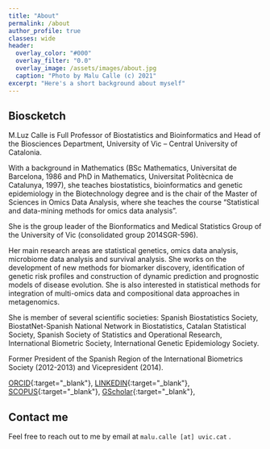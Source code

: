 ```yaml
---
title: "About"
permalink: /about
author_profile: true
classes: wide
header:
  overlay_color: "#000"
  overlay_filter: "0.0"
  overlay_image: /assets/images/about.jpg
  caption: "Photo by Malu Calle (c) 2021"  
excerpt: "Here's a short background about myself"
---
```



## Bioscketch

M.Luz Calle is Full Professor of Biostatistics and Bioinformatics and Head of the Biosciences Department, University of Vic – Central University of Catalonia.

With a background in Mathematics (BSc Mathematics, Universitat de Barcelona, 1986 and PhD in Mathematics, Universitat Politècnica de Catalunya, 1997), she teaches biostatistics, bioinformatics and genetic epidemiology in the Biotechnology degree and is the chair of the Master of Sciences in Omics Data Analysis, where she teaches the course “Statistical and data-mining methods for omics data analysis”.

She is the group leader of the Bionformatics and Medical Statistics Group of the University of Vic (consolidated group 2014SGR-596).

Her main research areas are statistical genetics, omics data analysis, microbiome data analysis and survival analysis. She works on the development of new methods for biomarker discovery, identification of genetic risk profiles and construction of dynamic prediction and prognostic models of disease evolution. She is also interested in statistical methods for integration of multi-omics data and compositional data approaches in metagenomics.

She is member of several scientific societies: Spanish Biostatistics Society, BiostatNet-Spanish National Network in Biostatistics, Catalan Statistical Society, Spanish Society of Statistics and Operational Research, International Biometric Society, International Genetic Epidemiology Society.

Former President of the Spanish Region of the International Biometrics Society (2012-2013) and Vicepresident (2014).

[ORCID](http://orcid.org/0000-0001-9334-415X){:target="_blank"},
[LINKEDIN](https://www.linkedin.com/pub/m-luz-calle/42/392/932){:target="_blank"},
[SCOPUS](http://www.scopus.com/authid/detail.url?authorId=7003623814){:target="_blank"},
[GScholar](http://scholar.google.se/citations?user=3tLnyBQAAAAJ&amp;hl=en){:target="_blank"},


## Contact me
Feel free to reach out to me by email at `malu.calle [at] uvic.cat` .

